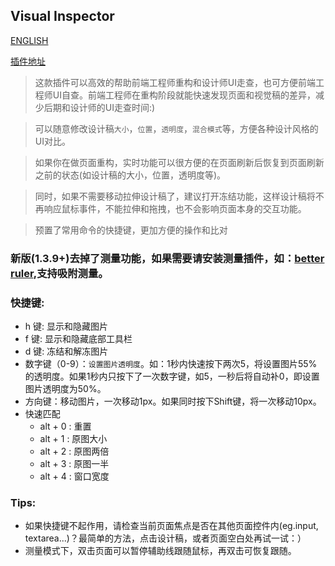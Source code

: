 ## Visual Inspector
[ENGLISH](https://github.com/gp5251/visual_inspector/blob/master/README.en.md)

[插件地址](https://chrome.google.com/webstore/detail/visual-inspector%E5%89%8D%E7%AB%AF%E9%87%8D%E6%9E%84%20%E8%A7%86%E8%A7%89%E8%B5%B0%E6%9F%A5/jgimcbonbekgeahallgcmiibdidjeeim)

> 这款插件可以高效的帮助前端工程师重构和设计师UI走查，也可方便前端工程师UI自查。前端工程师在重构阶段就能快速发现页面和视觉稿的差异，减少后期和设计师的UI走查时间:)

> 可以随意修改设计稿`大小`，`位置`，`透明度`，`混合模式`等，方便各种设计风格的UI对比。

> 如果你在做页面重构，实时功能可以很方便的在页面刷新后恢复到页面刷新之前的状态(如设计稿的大小，位置，透明度等)。

> 同时，如果不需要移动拉伸设计稿了，建议打开冻结功能，这样设计稿将不再响应鼠标事件，不能拉伸和拖拽，也不会影响页面本身的交互功能。

> 预置了常用命令的快捷键，更加方便的操作和比对

### 新版(1.3.9+)去掉了测量功能，如果需要请安装测量插件，如：[better ruler](https://chrome.google.com/webstore/detail/better-ruler/ilcnadaaninblgbekoaihdhoiecaflie),支持吸附测量。

### 快捷键:

- h 键: 显示和隐藏图片
- f 键: 显示和隐藏底部工具栏
- d 键: 冻结和解冻图片
- 数字键（0-9）：`设置图片透明度`。如：1秒内快速按下两次5，将设置图片55%的透明度。如果1秒内只按下了一次数字键，如5，一秒后将自动补0，即设置图片透明度为50%。
- 方向键：移动图片，一次移动1px。如果同时按下Shift键，将一次移动10px。
- 快速匹配
    - alt + 0 : 重置
    - alt + 1 : 原图大小
    - alt + 2 : 原图两倍
    - alt + 3 : 原图一半
    - alt + 4 : 窗口宽度

### Tips: 
- 如果快捷键不起作用，请检查当前页面焦点是否在其他页面控件内(eg.input, textarea...)？最简单的方法，点击设计稿，或者页面空白处再试一试：）
- 测量模式下，双击页面可以暂停辅助线跟随鼠标，再双击可恢复跟随。

